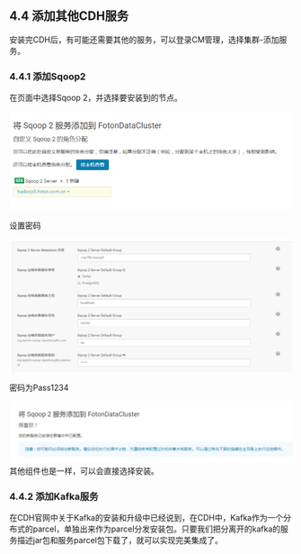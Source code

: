 ## 4.4 添加其他CDH服务

安装完CDH后，有可能还需要其他的服务，可以登录CM管理，选择集群-添加服务。

### 4.4.1 **添加Sqoop2**

在页面中选择Sqoop 2，并选择要安装到的节点。

![](/assets/4.4_1.png)

设置密码

![](/assets/4.4_2_1.png)

密码为Pass1234

![](/assets/4.4_4.png)其他组件也是一样，可以会直接选择安装。

### 4.4.2 添加Kafka服务

在CDH官网中关于Kafka的安装和升级中已经说到，在CDH中，Kafka作为一个分布式的parcel，单独出来作为parcel分发安装包。只要我们把分离开的kafka的服务描述jar包和服务parcel包下载了，就可以实现完美集成了。

  



